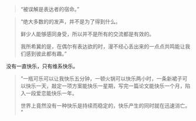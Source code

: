 > “被误解是表达者的宿命。”

> “绝大多数的的发声，并不是为了得到什么。
>
> 鲜少人能够感同身受，所以并不是所有的交流都是有效的。
>
> 我所希冀的是，在偶尔有表达欲的时，漫不经心丢出来的一点点共鸣能让我们感到彼此都有趣。”



没有一直快乐，只有维系快乐。

>   ”一瓶可乐可以让我快乐五分钟，一顿火锅可以快乐两小时，一条新裙子可以快乐一天，敲定一项方案能快乐一星期，写完一篇论文能快乐一个月，陷入一段爱恋能快乐一年。
>
> 世界上竟然没有一种快乐是持续而稳定的，快乐产生的同时就在迅速消亡。 ”  